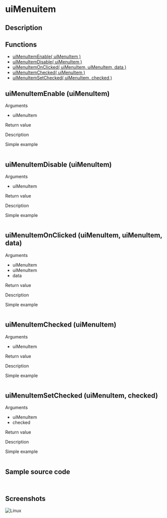 # **uiMenuitem**

## Description

## Functions
- [uiMenuItemEnable( uiMenuItem )](#uimenuitemenable-uimenuitem)
- [uiMenuItemDisable( uiMenuItem )](#uimenuitemdisable-uimenuitem)
- [uiMenuItemOnClicked( uiMenuItem, uiMenuItem, data )](#uimenuitemonclicked-uimenuitem-uimenuitem-data)
- [uiMenuItemChecked( uiMenuItem )](#uimenuitemchecked-uimenuitem)
- [uiMenuItemSetChecked( uiMenuItem, checked )](#uimenuitemsetchecked-uimenuitem-checked)

## uiMenuItemEnable (uiMenuItem)
Arguments
- uiMenuItem

Return value

Description

Simple example
```

```
## uiMenuItemDisable (uiMenuItem)
Arguments
- uiMenuItem

Return value

Description

Simple example
```

```
## uiMenuItemOnClicked (uiMenuItem, uiMenuItem, data)
Arguments
- uiMenuItem
- uiMenuItem
- data

Return value

Description

Simple example
```

```
## uiMenuItemChecked (uiMenuItem)
Arguments
- uiMenuItem

Return value

Description

Simple example
```

```
## uiMenuItemSetChecked (uiMenuItem, checked)
Arguments
- uiMenuItem
- checked

Return value

Description

Simple example
```

```
## Sample source code
```


```
## Screenshots
![Linux](../tutorial/uiMenu_Linux.png "With family Linux Elementary desktop Pantheon, based on GNOME")
